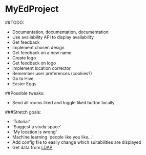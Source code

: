 # MyEdProject

##TODO:

- Documentation, documentation, documentation
- Use availability API to display availability
- Get feedback
- Implement chosen design
- Get feedback on a new name
- Create logo
- Get feedback on logo
- Implement location corrector
- Remember user preferences (cookies?)
- Go to Hive
- Easter Eggs

##Possible tweaks:

- Send all rooms liked and toggle liked button locally

###Stretch goals:
- 'Tutorial'
- 'Suggest a study space'
- 'My location is wrong'
- Machine learning 'people like you like...'
- Add config file to easily change which suitabilities are displayed
- Get data from [LDAP](https://www.wiki.ed.ac.uk/display/AuthService/Basics)
